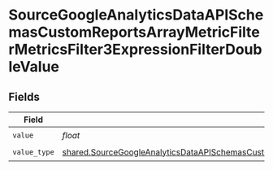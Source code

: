 # SourceGoogleAnalyticsDataAPISchemasCustomReportsArrayMetricFilterMetricsFilter3ExpressionFilterDoubleValue


## Fields

| Field                                                                                                                                                                                                                                                                          | Type                                                                                                                                                                                                                                                                           | Required                                                                                                                                                                                                                                                                       | Description                                                                                                                                                                                                                                                                    |
| ------------------------------------------------------------------------------------------------------------------------------------------------------------------------------------------------------------------------------------------------------------------------------ | ------------------------------------------------------------------------------------------------------------------------------------------------------------------------------------------------------------------------------------------------------------------------------ | ------------------------------------------------------------------------------------------------------------------------------------------------------------------------------------------------------------------------------------------------------------------------------ | ------------------------------------------------------------------------------------------------------------------------------------------------------------------------------------------------------------------------------------------------------------------------------ |
| `value`                                                                                                                                                                                                                                                                        | *float*                                                                                                                                                                                                                                                                        | :heavy_check_mark:                                                                                                                                                                                                                                                             | N/A                                                                                                                                                                                                                                                                            |
| `value_type`                                                                                                                                                                                                                                                                   | [shared.SourceGoogleAnalyticsDataAPISchemasCustomReportsArrayMetricFilterMetricsFilter3ExpressionFilterFilter4ToValueValueType](../../models/shared/sourcegoogleanalyticsdataapischemascustomreportsarraymetricfiltermetricsfilter3expressionfilterfilter4tovaluevaluetype.md) | :heavy_check_mark:                                                                                                                                                                                                                                                             | N/A                                                                                                                                                                                                                                                                            |